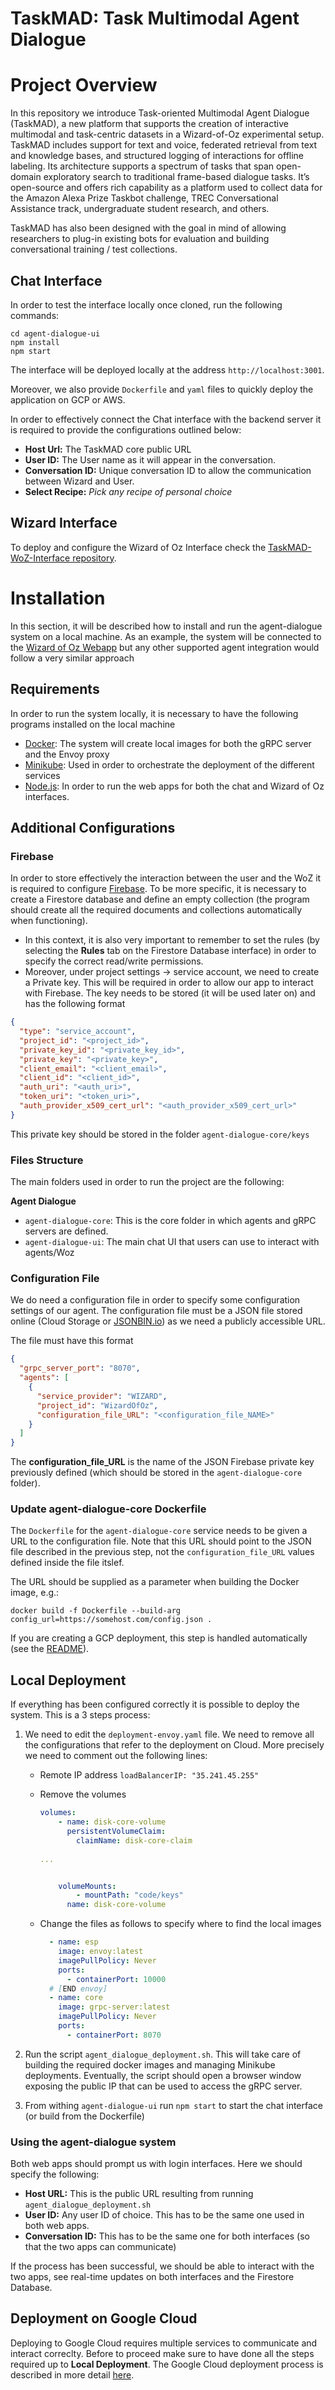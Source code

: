 # TaskMAD: Task Multimodal Agent Dialogue

# Project Overview

In this repository we introduce Task-oriented Multimodal Agent Dialogue (TaskMAD), a new platform that supports the creation of interactive multimodal and task-centric datasets in a Wizard-of-Oz experimental setup. TaskMAD includes support for text and voice, federated retrieval from text and knowledge bases, and structured logging of interactions for offline labeling. Its architecture supports a spectrum of tasks that span open-domain exploratory search to traditional frame-based dialogue tasks. It’s open-source and offers rich capability as a platform used to collect data for the Amazon Alexa Prize Taskbot challenge, TREC Conversational Assistance track, undergraduate student research, and others. 

TaskMAD has also been designed with the goal in mind of allowing researchers to plug-in existing bots for evaluation and building conversational training / test collections. 

## Chat Interface

In order to test the interface locally once cloned, run the following commands: 

```
cd agent-dialogue-ui
npm install 
npm start
```
The interface will be deployed locally at the address `http://localhost:3001`.

Moreover, we also provide `Dockerfile` and `yaml` files to quickly deploy the application on GCP or AWS.

In order to effectively connect the Chat interface with the backend server it is required to provide the configurations outlined below: 

* **Host Url:** The TaskMAD core public URL
* **User ID:** The User name as it will appear in the conversation.
* **Conversation ID:** Unique conversation ID to allow the communication between Wizard and User.
* **Select Recipe:** *Pick any recipe of personal choice*

## Wizard Interface 

To deploy and configure the Wizard of Oz Interface check the [TaskMAD-WoZ-Interface repository](https://github.com/grill-lab/TaskMAD-WoZ-Interface).

# Installation 

In this section, it will be described how to install and run the agent-dialogue system on a local machine. As an example, the system will be connected to the [Wizard of Oz Webapp](https://github.com/USC-ICT/WoZ) but any other supported agent integration would follow a very similar approach 

## Requirements 

In order to run the system locally, it is necessary to have the following programs installed on the local machine 

* [Docker](https://docs.docker.com/get-docker/): The system will create local images for both the gRPC server and the Envoy proxy 
* [Minikube](https://minikube.sigs.k8s.io/docs/start/): Used in order to orchestrate the deployment of the different services
* [Node.js](https://nodejs.org/en/download/): In order to run the web apps for both the chat and Wizard of Oz interfaces.  

## Additional Configurations 

### Firebase 

In order to store effectively the interaction between the user and the WoZ it is required to configure [Firebase](https://console.firebase.google.com/). To be more specific, it is necessary to create a Firestore database and define an empty collection (the program should create all the required documents and collections automatically when functioning). 

* In this context, it is also very important to remember to set the rules (by selecting the **Rules** tab on the Firestore Database interface) in order to specify the correct read/write permissions. 
* Moreover, under project settings -> service account, we need to create a Private key. This will be required in order to allow our app to interact with Firebase. The key needs to be stored (it will be used later on) and has the following format 

```json 
{
  "type": "service_account",
  "project_id": "<project_id>",
  "private_key_id": "<private_key_id>",
  "private_key": "<private_key>",
  "client_email": "<client_email>",
  "client_id": "<client_id>",
  "auth_uri": "<auth_uri>",
  "token_uri": "<token_uri>",
  "auth_provider_x509_cert_url": "<auth_provider_x509_cert_url>"
}
```

This private key should be stored in the folder `agent-dialogue-core/keys`

### Files Structure 

The main folders used in order to run the project are the following: 

**Agent Dialogue**

* `agent-dialogue-core`: This is the core folder in which agents and gRPC servers are defined. 
* `agent-dialogue-ui`: The main chat UI that users can use to interact with agents/Woz


### Configuration File

We do need a configuration file in order to specify some configuration settings of our agent. The configuration file must be a JSON file stored online (Cloud Storage or [JSONBIN.io](https://jsonbin.io/login)) as we need a publicly accessible URL. 

The file must have this format 

```json
{
  "grpc_server_port": "8070",
  "agents": [
    {
      "service_provider": "WIZARD",
      "project_id": "WizardOfOz",
      "configuration_file_URL": "<configuration_file_NAME>"
    }
  ]
}
```

The  **configuration\_file_URL** is the name of the JSON Firebase private key previously defined (which should be stored in the `agent-dialogue-core` folder). 

### Update agent-dialogue-core Dockerfile

The `Dockerfile` for the `agent-dialogue-core` service needs to be given a URL to the configuration file. Note that this URL should point to the JSON file described in the previous step, not the `configuration_file_URL` values defined inside the file itslef.

The URL should be supplied as a parameter when building the Docker image, e.g.:
```
docker build -f Dockerfile --build-arg config_url=https://somehost.com/config.json .
```

If you are creating a GCP deployment, this step is handled automatically (see the [README](gcp_deployment/README.md)).

## Local Deployment 

If everything has been configured correctly it is possible to deploy the system. This is a 3 steps process: 
 
1. We need to edit the `deployment-envoy.yaml` file. We need to remove all the configurations that refer to the deployment on Cloud. More precisely we need to comment out the following lines:

	- Remote IP address `loadBalancerIP: "35.241.45.255"`
	- Remove the volumes
	
		```yaml
		volumes:
	        - name: disk-core-volume
	          persistentVolumeClaim:
	            claimName: disk-core-claim
	            
	    ... 
	    
	    
	   		volumeMounts:
      			- mountPath: "code/keys"
       		  name: disk-core-volume 
		```
	- Change the files as follows to specify where to find the local images
	
		```yaml
	      - name: esp
	        image: envoy:latest
	        imagePullPolicy: Never
	        ports:
	          - containerPort: 10000
	      # [END envoy]
	      - name: core
	        image: grpc-server:latest
	        imagePullPolicy: Never
	        ports:
	          - containerPort: 8070
		```
	
2. Run the script `agent_dialogue_deployment.sh`. This will take care of building the required docker images and managing Minikube deployments. Eventually, the script should open a browser window exposing the public IP that can be used to access the gRPC server. 
2. From withing `agent-dialogue-ui` run `npm start` to start the chat interface (or build from the Dockerfile)

### Using the agent-dialogue system

Both web apps should prompt us with login interfaces. Here we should specify the following: 

* **Host URL:** This is the public URL resulting from running `agent_dialogue_deployment.sh`
* **User ID:** Any user ID of choice. This has to be the same one used in both web apps. 
* **Conversation ID:** This has to be the same one for both interfaces (so that the two apps can communicate)

If the process has been successful, we should be able to interact with the two apps, see real-time updates on both interfaces and the Firestore Database.  

## Deployment on Google Cloud

Deploying to Google Cloud requires multiple services to communicate and interact correclty. Before to proceed make sure to have done all the steps required up to **Local Deployment**. The Google Cloud deployment process is described in more detail [here](gcp_deployment/README.md).
